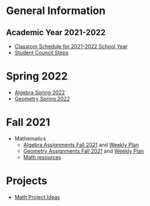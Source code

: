 # General Information
## Academic Year 2021-2022

* [Classrom Schedule for 2021-2022 School Year](Schedule2021-V1.png)
* [Student Council Steps](../2020/Council)

# Spring 2022
* [Algebra Spring 2022](algebra2)
* [Geometry Spring 2022](geometry2)

# Fall 2021
* Mathematics
  * [Algebra Assignments Fall 2021](algebra) and [Weekly Plan](weekplans_alg)
  * [Geometry Assignments Fall 2021](geometry) and [Weekly Plan](weekplans_geom)
  * [Math resources](math_resources)

# Projects
* [Math Project Ideas](math_project_ideas)
